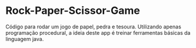 # Rock-Paper-Scissor-Game

Código para rodar um jogo de papel, pedra e tesoura. Utilizando apenas programação procedural, a ideia deste app é treinar ferramentas básicas da linguagem java.
